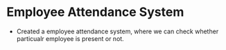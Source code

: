 # Employee Attendance System

- Created a employee attendance system, where we can check whether particualr employee is present or not.
